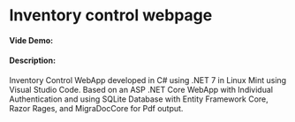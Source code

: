 # Inventory control webpage
#### Vide Demo: <URL>
#### Description:
Inventory Control WebApp developed in C# using .NET 7 in Linux Mint using Visual Studio Code. Based on an ASP .NET Core WebApp with Individual Authentication and using SQLite Database with Entity Framework Core, Razor Rages, and MigraDocCore for Pdf output.